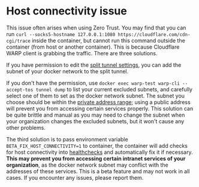 # Host connectivity issue

This issue often arises when using Zero Trust. You may find that you can run `curl --socks5-hostname 127.0.0.1:1080 https://cloudflare.com/cdn-cgi/trace` inside the container, but cannot run this command outside the container (from host or another container). This is because Cloudflare WARP client is grabbing the traffic. There are three solutions.

If you have permission to edit the [split tunnel settings](https://developers.cloudflare.com/cloudflare-one/connections/connect-devices/warp/configure-warp/route-traffic/split-tunnels/), you can add the subnet of your docker network to the split tunnel.

If you don't have the permission, use `docker exec warp-test warp-cli --accept-tos tunnel dump` to list your current excluded subnets, and carefully select one of them to set as the docker network subnet. The subnet you choose should be within the [private address range](https://en.wikipedia.org/wiki/Private_network#Private_IPv4_addresses); using a public address will prevent you from accessing certain services properly. This solution can be quite brittle and manual as you may need to change the subnet when your organization changes the excluded subnets, but it won't cause any other problems.

The third solution is to pass environment variable `BETA_FIX_HOST_CONNECTIVITY=1` to container, the container will add checks for host connectivity into [healthchecks](healthcheck.md) and automatically fix it if necessary. **This may prevent you from accessing certain intranet services of your organization**, as the docker network subnet may conflict with the addresses of these services. This is a beta feature and may not work in all cases. If you encounter any issues, please report them.
